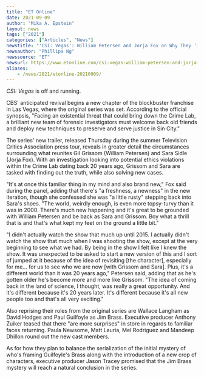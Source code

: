 ```yaml
---
title: "ET Online"
date: 2021-09-09
author: "Mika A. Epstein"
layout: news
tags: ["2021"]
categories: ["Articles", "News"]
newstitle: "'CSI: Vegas': William Petersen and Jorja Fox on Why They 'Jumped' at Chance to Return"
newsauthor: "Phillipa Ng"
newssource: "ET"
newsurl: https://www.etonline.com/csi-vegas-william-petersen-and-jorja-fox-on-why-they-jumped-at-chance-to-return-171762
aliases:
    - /news/2021/etonline-20210909/
---
```


_CSI: Vegas_ is off and running.

CBS' anticipated revival begins a new chapter of the blockbuster franchise in Las Vegas, where the original series was set. According to the official synopsis, "Facing an existential threat that could bring down the Crime Lab, a brilliant new team of forensic investigators must welcome back old friends and deploy new techniques to preserve and serve justice in Sin City."

The series' new trailer, released Thursday during the summer Television Critics Association press tour, reveals in greater detail the circumstances surrounding what reunites Gil Grissom (William Petersen) and Sara Sidle (Jorja Fox). With an investigation looking into potential ethics violations within the Crime Lab dating back 20 years ago, Grissom and Sara are tasked with finding out the truth, while also solving new cases.

"It's at once this familiar thing in my mind and also brand new," Fox said during the panel, adding that there's "a freshness, a newness" in the new iteration, though she confessed she was "a little rusty" stepping back into Sara's shoes. "The world, weirdly enough, is even more topsy-turvy than it was in 2000. There's much new happening and it's great to be grounded with William Petersen and be back as Sara and Grissom. Boy what a thrill that is and that's what kept my feet on the ground a little bit."

"I didn't actually watch the show that much up until 2015. I actually didn't watch the show that much when I was shooting the show, except at the very beginning to see what we had. By being in the show I felt like I knew the show. It was unexpected to be asked to start a new version of this and I sort of jumped at it because of the idea of revisiting [the character], especially for me... for us to see who we are now [with Grissom and Sara]. Plus, it's a different world than it was 20 years ago," Petersen said, adding that as he's gotten older he's become more and more like Grissom. "The idea of coming back in the land of science, I thought, was really a great opportunity. And it's different because it's 20 years later. It's different because it's all new people too and that's all very exciting."

Also reprising their roles from the original series are Wallace Langham as David Hodges and Paul Guilfoyle as Jim Brass. Executive producer Anthony Zuiker teased that there "are more surprises" in store in regards to familiar faces returning. Paula Newsome, Matt Lauria, Mel Rodriguez and Mandeep Dhillon round out the new cast members.

As for how they plan to balance the serialization of the initial mystery of who's framing Guilfoyle's Brass along with the introduction of a new crop of characters, executive producer Jason Tracey promised that the Jim Brass mystery will reach a natural conclusion in the series.
